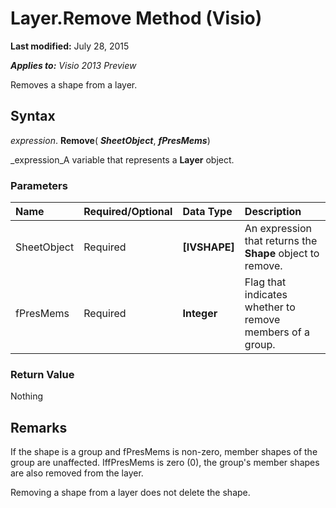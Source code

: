 
# Layer.Remove Method (Visio)

 **Last modified:** July 28, 2015

 _**Applies to:** Visio 2013 Preview_

Removes a shape from a layer.


## Syntax

 _expression_. **Remove**( **_SheetObject_**,  **_fPresMems_**)

 _expression_A variable that represents a  **Layer** object.


### Parameters



|**Name**|**Required/Optional**|**Data Type**|**Description**|
|:-----|:-----|:-----|:-----|
|SheetObject|Required| **[IVSHAPE]**|An expression that returns the  **Shape** object to remove.|
|fPresMems|Required| **Integer**|Flag that indicates whether to remove members of a group.|

### Return Value

Nothing


## Remarks

If the shape is a group and fPresMems is non-zero, member shapes of the group are unaffected. IffPresMems is zero (0), the group's member shapes are also removed from the layer.

Removing a shape from a layer does not delete the shape.

